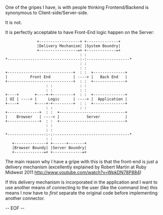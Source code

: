 
One of the gripes I have, is with people thinking Frontend/Backend is synonymous to Client-side/Server-side.

It is not.

It is perfectly acceptable to have Front-End logic happen on the Server:

                  +------------------+ +--------------+
                  |Delivery Mechanism| |System Boundry|
                  +-----------------=+ +-------------=+
                                     : :
    *--------------------------------:-:-------------------*
                                     : :
                                     : :
    +-----------------------------+  : :  +--------------+
    |          Front End          | ----> |   Back End   |
    +-----------------------------+  : :  +--------------+
                      : :            : :
                      : :            : :
    +----+       +----+-+---------+  : :  +--------------+
    | UI | ----> |     Logic      | ----> |  Application |
    +----+       +----+-+---------+  : :  +--------------+
                      : :            : :
    +--------------+  : :  +-----------------------------+
    |    Browser   | ----> |            Server           |
    +--------------+  : :  +-----------------------------+
                      : :
                      : :
    *-----------------:-:----------------------------------*
                      : :          
       +--------------+ +------+-------+
       |Browser Boundy| |Server Boundry|
       +-------------=+ +-------------=+

The main reason why I have a gripe with this is that the front-end is just a delivery mechanism (excellently explained by Robert Martin at Ruby Midwest 2011
 http://www.youtube.com/watch?v=WpkDN78P884)

 If this delivery mechanism is incorporated in the application and I want to use another means of connecting to the user (like the command line) this means I now have to _first_ separate the original code before implementing another connector.

 -- EOF --
